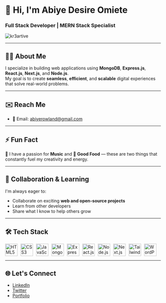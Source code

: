 <!-- Header Title -->
# 👋 Hi, I'm Abiye Desire Omiete  
### Full Stack Developer | MERN Stack Specialist

<!-- Profile Views -->
<p align="left">
  <img src="https://komarev.com/ghpvc/?username=kr3artive&label=Profile%20views&color=0e75b6&style=flat" alt="kr3artive" />
</p>

---

## 👨‍💻 About Me

I specialize in building web applications using **MongoDB**, **Express.js**, **React.js**, **Next.js**, and **Node.js**.  
My goal is to create **seamless**, **efficient**, and **scalable** digital experiences that solve real-world problems.

---

## ✉️ Reach Me

- 📧 Email: [abiyerowland@gmail.com](mailto:abiyerowland@gmail.com)

---

## ⚡ Fun Fact

🎵 I have a passion for **Music** and 🍜 **Good Food** — these are two things that constantly fuel my creativity and energy.

---

## 🤝 Collaboration & Learning

I'm always eager to:

- Collaborate on exciting **web and open-source projects**
- Learn from other developers
- Share what I know to help others grow

---

## 🛠️ Tech Stack

<div style="display: flex; flex-wrap: wrap; gap: 10px; align-items: center;">
  <img src="https://cdn.jsdelivr.net/gh/devicons/devicon/icons/html5/html5-original.svg" alt="HTML5" width="40" />
  <img src="https://cdn.jsdelivr.net/gh/devicons/devicon/icons/css3/css3-original.svg" alt="CSS3" width="40" />
  <img src="https://cdn.jsdelivr.net/gh/devicons/devicon/icons/javascript/javascript-original.svg" alt="JavaScript" width="40" />
  <img src="https://cdn.jsdelivr.net/gh/devicons/devicon/icons/mongodb/mongodb-original.svg" alt="MongoDB" width="40" />
  <img src="https://cdn.jsdelivr.net/gh/devicons/devicon/icons/express/express-original.svg" alt="Express.js" width="40" />
  <img src="https://cdn.jsdelivr.net/gh/devicons/devicon/icons/react/react-original.svg" alt="React.js" width="40" />
  <img src="https://cdn.jsdelivr.net/gh/devicons/devicon/icons/nodejs/nodejs-original.svg" alt="Node.js" width="40" />
  <img src="https://cdn.jsdelivr.net/gh/devicons/devicon/icons/nextjs/nextjs-original.svg" alt="Next.js" width="40" />
  <img src="https://www.svgrepo.com/show/374118/tailwind.svg" alt="Tailwind CSS" width="40" />
  <img src="https://cdn.jsdelivr.net/gh/devicons/devicon/icons/wordpress/wordpress-original.svg" alt="WordPress" width="40" />
</div>

---

## 🌐 Let's Connect

- [LinkedIn](https://www.linkedin.com/in/abiye-omiete-b73436303)
- [Twitter](https://x.com/kr3artive)
- [Portfolio](https://kr3artive-kr3artives-projects.vercel.app)

